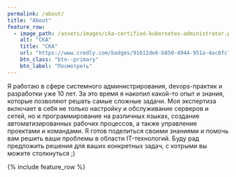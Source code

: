 ```yaml
---
permalink: /about/
title: "About"
feature_row:
  - image_path: /assets/images/cka-certified-kubernetes-administrator.png
    alt: "CKA"
    title: "CKA"
    url: "https://www.credly.com/badges/91612de6-b850-4944-951a-4ac6fc74b8fd/public_url"
    btn_class: "btn--primary"
    btn_label: "Посмотреть"
---
```


Я работаю в сфере системного администрирования, devops-практик и разработки уже 10 лет. За это время я накопил какой-то опыт и знания, которые позволяют решать самые сложные задачи. Моя экспертиза включает в себя не только настройку и обслуживание серверов и сетей, но и программирование на различных языках, создание автоматизированных рабочих процессов, а также управление проектами и командами. Я готов поделиться своими знаниями и помочь вам решить ваши проблемы в области IT-технологий. Буду рад предложить решения для ваших конкретных задач, с котрыми вы можете столкнуться ;)


{% include feature_row %}